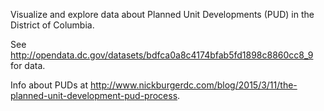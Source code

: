 

Visualize and explore data about Planned Unit Developments (PUD) in the District of Columbia.

See http://opendata.dc.gov/datasets/bdfca0a8c4174bfab5fd1898c8860cc8_9 for data.

Info about PUDs at http://www.nickburgerdc.com/blog/2015/3/11/the-planned-unit-development-pud-process.
